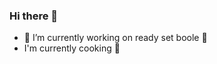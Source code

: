 ### Hi there 👋

- 🔭 I’m currently working on ready set boole :dancer:
- I'm currently cooking :stew:
